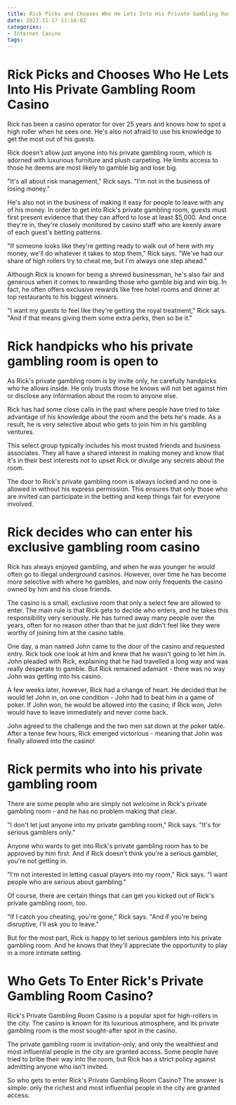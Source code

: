 ```yaml
---
title: Rick Picks and Chooses Who He Lets Into His Private Gambling Room Casino
date: 2022-11-17 11:16:02
categories:
- Internet Casino
tags:
---
```



#  Rick Picks and Chooses Who He Lets Into His Private Gambling Room Casino

Rick has been a casino operator for over 25 years and knows how to spot a high roller when he sees one. He's also not afraid to use his knowledge to get the most out of his guests.

Rick doesn't allow just anyone into his private gambling room, which is adorned with luxurious furniture and plush carpeting. He limits access to those he deems are most likely to gamble big and lose big.

"It's all about risk management," Rick says. "I'm not in the business of losing money."

He's also not in the business of making it easy for people to leave with any of his money. In order to get into Rick's private gambling room, guests must first present evidence that they can afford to lose at least $5,000. And once they're in, they're closely monitored by casino staff who are keenly aware of each guest's betting patterns.

"If someone looks like they're getting ready to walk out of here with my money, we'll do whatever it takes to stop them," Rick says. "We've had our share of high rollers try to cheat me, but I'm always one step ahead."

Although Rick is known for being a shrewd businessman, he's also fair and generous when it comes to rewarding those who gamble big and win big. In fact, he often offers exclusive rewards like free hotel rooms and dinner at top restaurants to his biggest winners.

"I want my guests to feel like they're getting the royal treatment," Rick says. "And if that means giving them some extra perks, then so be it."

#  Rick handpicks who his private gambling room is open to 

As Rick's private gambling room is by invite only, he carefully handpicks who he allows inside. He only trusts those he knows will not bet against him or disclose any information about the room to anyone else. 

Rick has had some close calls in the past where people have tried to take advantage of his knowledge about the room and the bets he's made. As a result, he is very selective about who gets to join him in his gambling ventures. 

This select group typically includes his most trusted friends and business associates. They all have a shared interest in making money and know that it's in their best interests not to upset Rick or divulge any secrets about the room. 

The door to Rick's private gambling room is always locked and no one is allowed in without his express permission. This ensures that only those who are invited can participate in the betting and keep things fair for everyone involved.

#  Rick decides who can enter his exclusive gambling room casino 

Rick has always enjoyed gambling, and when he was younger he would often go to illegal underground casinos. However, over time he has become more selective with where he gambles, and now only frequents the casino owned by him and his close friends. 

The casino is a small, exclusive room that only a select few are allowed to enter. The main rule is that Rick gets to decide who enters, and he takes this responsibility very seriously. He has turned away many people over the years, often for no reason other than that he just didn't feel like they were worthy of joining him at the casino table. 

One day, a man named John came to the door of the casino and requested entry. Rick took one look at him and knew that he wasn't going to let him in. John pleaded with Rick, explaining that he had travelled a long way and was really desperate to gamble. But Rick remained adamant - there was no way John was getting into his casino. 

A few weeks later, however, Rick had a change of heart. He decided that he would let John in, on one condition - John had to beat him in a game of poker. If John won, he would be allowed into the casino; if Rick won, John would have to leave immediately and never come back. 

John agreed to the challenge and the two men sat down at the poker table. After a tense few hours, Rick emerged victorious - meaning that John was finally allowed into the casino!

#  Rick permits who into his private gambling room 

There are some people who are simply not welcome in Rick's private gambling room - and he has no problem making that clear.

"I don't let just anyone into my private gambling room," Rick says. "It's for serious gamblers only."

Anyone who wants to get into Rick's private gambling room has to be approved by him first. And if Rick doesn't think you're a serious gambler, you're not getting in.

"I'm not interested in letting casual players into my room," Rick says. "I want people who are serious about gambling."

Of course, there are certain things that can get you kicked out of Rick's private gambling room, too.

"If I catch you cheating, you're gone," Rick says. "And if you're being disruptive, I'll ask you to leave."

But for the most part, Rick is happy to let serious gamblers into his private gambling room. And he knows that they'll appreciate the opportunity to play in a more intimate setting.

#  Who Gets To Enter Rick's Private Gambling Room Casino?

Rick's Private Gambling Room Casino is a popular spot for high-rollers in the city. The casino is known for its luxurious atmosphere, and its private gambling room is the most sought-after spot in the casino.

The private gambling room is invitation-only, and only the wealthiest and most influential people in the city are granted access. Some people have tried to bribe their way into the room, but Rick has a strict policy against admitting anyone who isn't invited.

So who gets to enter Rick's Private Gambling Room Casino? The answer is simple: only the richest and most influential people in the city are granted access.